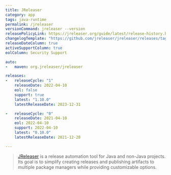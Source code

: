 ```yaml
---
title: JReleaser
category: app
tags: java-runtime
permalink: /jreleaser
versionCommand: jreleaser --version
releasePolicyLink: https://jreleaser.org/guide/latest/release-history.html
changelogTemplate: "https://github.com/jreleaser/jreleaser/releases/tag/v__LATEST__"
releaseDateColumn: true
activeSupportColumn: true
eolColumn: Security Support

auto:
-   maven: org.jreleaser/jreleaser

releases:
-   releaseCycle: "1"
    releaseDate: 2022-04-10
    eol: false
    support: true
    latest: "1.10.0"
    latestReleaseDate: 2023-12-31

-   releaseCycle: "0"
    releaseDate: 2021-04-10
    eol: 2022-04-10
    support: 2022-04-10
    latest: "0.10.0"
    latestReleaseDate: 2021-12-28

---
```


> [JReleaser](https://jreleaser.org/) is a release automation tool for Java and non-Java projects.
> Its goal is to simplify creating releases and publishing artifacts to multiple package
> managers while providing customizable options.
